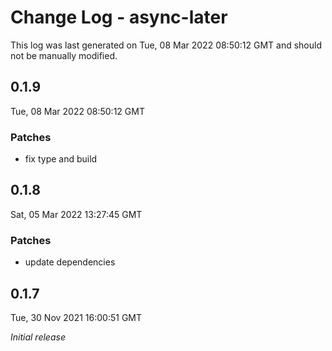 # Change Log - async-later

This log was last generated on Tue, 08 Mar 2022 08:50:12 GMT and should not be manually modified.

## 0.1.9
Tue, 08 Mar 2022 08:50:12 GMT

### Patches

- fix type and build

## 0.1.8
Sat, 05 Mar 2022 13:27:45 GMT

### Patches

- update dependencies

## 0.1.7
Tue, 30 Nov 2021 16:00:51 GMT

_Initial release_

